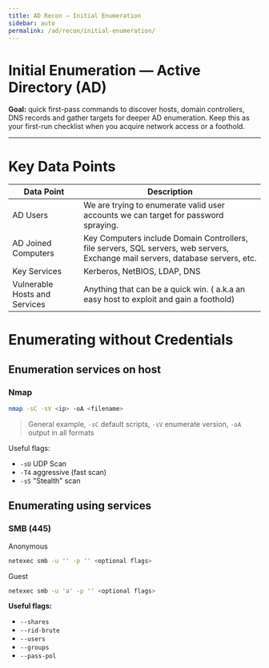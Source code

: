 ```yaml
---
title: AD Recon — Initial Enumeration
sidebar: auto
permalink: /ad/recon/initial-enumeration/
---
```


# Initial Enumeration — Active Directory (AD)

**Goal:** quick first-pass commands to discover hosts, domain controllers, DNS records and gather targets for deeper AD enumeration. Keep this as your first-run checklist when you acquire network access or a foothold.

---

# Key Data Points
| Data Point | Description |
|---|---|
| AD Users | We are trying to enumerate valid user accounts we can target for password spraying. |
| AD Joined Computers | Key Computers include Domain Controllers, file servers, SQL servers, web servers, Exchange mail servers, database servers, etc. |
| Key Services | Kerberos, NetBIOS, LDAP, DNS |
| Vulnerable Hosts and Services | Anything that can be a quick win. ( a.k.a an easy host to exploit and gain a foothold) |


# Enumerating without Credentials

## Enumeration services on host
### Nmap
```bash
nmap -sC -sV <ip> -oA <filename>
```
> General example, `-sC` default scripts, `-sV` enumerate version, `-oA` output in all formats

Useful flags:
- `-sU` UDP Scan
- `-T4` aggressive (fast scan)
- `-sS` "Stealth" scan



## Enumerating using services
### SMB (445)
Anonymous
```bash
netexec smb -u '' -p '' <optional flags>
```
Guest
```bash
netexec smb -u 'a' -p '' <optional flags>
```

**Useful flags:**
- `--shares`
- `--rid-brute`
- `--users`
- `--groups`
- `--pass-pol`
